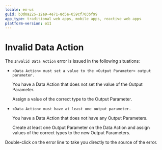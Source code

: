 ```yaml
---
locale: en-us
guid: b3d0a226-12a9-4e71-8d5e-059cf703bf99
app_type: traditional web apps, mobile apps, reactive web apps
platform-version: o11
---
```


# Invalid Data Action

The `Invalid Data Action` error is issued in the following situations:

* `<Data Action> must set a value to the <Output Parameter> output parameter.`

    You have a Data Action that does not set the value of the Output Parameter.

    Assign a value of the correct type to the Output Parameter.

* `<Data Action> must have at least one output parameter.`

    You have a Data Action that does not have any Output Parameters.

    Create at least one Output Parameter on the Data Action and assign values of the correct types to the new Output Parameters.

Double-click on the error line to take you directly to the source of the error.
